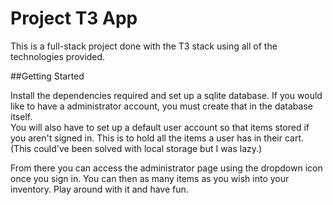 # Project T3 App

This is a full-stack project done with the T3 stack using all of the technologies provided. </br>

##Getting Started
<p>
Install the dependencies required and set up a sqlite database. If you would like to have a administrator account, you must create that in the database itself. </br>
You will also have to set up a default user account so that items stored if you aren't signed in. This is to hold all the items a user has in their cart. (This could've been solved with local storage but I was lazy.)</br>
</p>
<p>
From there you can access the administrator page using the dropdown icon once you sign in. You can then as many items as you wish into your inventory. Play around with it and have fun. 
</p>
